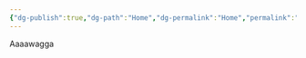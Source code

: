 ```yaml
---
{"dg-publish":true,"dg-path":"Home","dg-permalink":"Home","permalink":"/Home/","title":"Home","pinned":"true","tags":["gardenEntry"]}
---
```


Aaaawagga